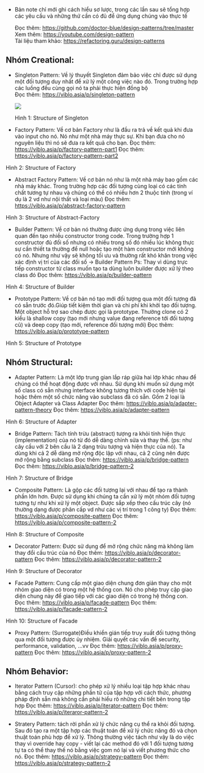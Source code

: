 * Bản note chỉ mới ghi cách hiểu sơ lược, trong các lần sau sẽ tổng hợp các yêu cầu và những thứ cần có đủ để ứng dụng chúng vào thực tế

  Đọc thêm: https://github.com/doctor-blue/design-patterns/tree/master  
  Xem thêm: https://youtube.com/design-pattern  
  Tài liệu tham khảo: https://refactoring.guru/design-patterns

## Nhóm Creational:
-	Singleton Pattern: Về lý thuyết Singleton đảm bảo việc chỉ được sử dụng một đối tượng duy nhất để xử lý một công việc nào đó. Trong trường hợp các luồng đều cùng gọi nó ta phải thực hiện đồng bộ  
  Đọc thêm: https://viblo.asia/p/singleton-pattern
 	<p>
    <img src="http://some_place.com/image.png](https://github.com/kien091/design-pattern/blob/master/Image/singleton.png?raw=true" />
    <p>Hình 1: Structure of Singleton</p>
  </p>

-	Factory Pattern: Về cơ bản Factory như là đầu ra trả về kết quả khi đưa vào input cho nó. Nó như một nhà máy thực sự. Khi bạn đưa cho nó nguyên liệu thì nó sẽ đưa ra kết quả cho bạn.
Đọc thêm: https://viblo.asia/p/factory-pattern-part1
Đọc thêm: https://viblo.asia/p/factory-pattern-part2
 
Hình 2: Structure of Factory

-	Abstract Factory Pattern: Về cơ bản nó như là một nhà máy bao gồm các nhà máy khác. Trong trường hợp các đối tượng cùng loại có các tính chất tương tự nhau và chúng có thể có nhiều hơn 2 thuộc tính (trong ví dụ là 2 vd như nội thất và loại màu)
Đọc thêm: https://viblo.asia/p/abstract-factory-pattern
 
Hình 3: Structure of Abstract-Factory

-	Builder Pattern: Về cơ bản nó thường được ứng dụng trong việc liên quan đến tạo nhiều constructor trong code. Trong trường hợp 1 constructor đủ đối số nhưng có nhiều trong số đó nhiều lúc không thực sự cần thiết ta thường để null hoặc tạo một hàm constructor mới không có nó. Nhưng như vậy sẽ không tối ưu và thường rất khó khăn trong việc xác định vị trí của các đối số → Builder Pattern
Ps: Thay vì dùng trực tiếp constructor từ class muốn tạo ta dùng luôn builder được xử lý theo class đó
Đọc thêm: https://viblo.asia/p/builder-pattern
 
Hình 4: Structure of Builder

-	Prototype Pattern: Về cơ bản nó tạo mới đối tượng qua một đối tượng đã có sẵn trước đó.Giúp tiết kiệm thời gian và chi phí khi khởi tạo đối tượng. Một object hỗ trợ sao chép được gọi là prototype. Thường clone có 2 kiểu là shallow copy (tạo mới nhưng value đang reference tới đối tượng cũ) và deep copy (tạo mới, reference đối tượng mới)
Đọc thêm: https://viblo.asia/p/prototype-pattern
 
Hình 5: Structure of Prototype 
## Nhóm Structural:
-	Adapter Pattern: Là một lớp trung gian lắp ráp giữa hai lớp khác nhau để chúng có thể hoạt động được với nhau. Sử dụng khi muốn sử dụng một số class có sẵn nhưng interface không tương thích với code hiện tại hoặc thêm một số chức năng vào subclass đã có sẵn. Gồm 2 loại là Object Adapter và Class Adapter
Đọc thêm: https://viblo.asia/p/adapter-pattern-theory
Đọc thêm: https://viblo.asia/p/adapter-pattern
 
Hình 6: Structure of Adapter

-	Bridge Pattern: Tách tính trừu (abstract) tượng ra khỏi tính hiện thực (implementation) của nó từ đó dễ dàng chỉnh sửa và thay thế. (ps: như cây cầu với 2 bên cầu là 2 dạng trừu tượng và hiện thực của nó). Ta dùng khi cả 2 dễ dàng mở rộng độc lập với nhau, cả 2 cũng nên được mở rộng bằng subclass
Đọc thêm: https://viblo.asia/p/bridge-pattern
Đọc thêm: https://viblo.asia/p/bridge-pattern-2
 
Hình 7: Structure of Bridge

-	Composite Pattern: Là gộp các đối tượng lại với nhau để tạo ra thành phần lớn hơn. Được sử dụng khi chúng ta cần xử lý một nhóm đối tượng tương tự như khi xử lý một object. Được sắp xếp theo cấu trúc cây (nó thường dạng được phân cấp vd như các vị trí trong 1 công ty)
Đọc thêm: https://viblo.asia/p/composite-pattern
Đọc thêm: https://viblo.asia/p/composite-pattern-2
 
Hình 8: Structure of Composite

-	Decorator Pattern: Được sử dụng để mở rộng chức năng mà không làm thay đổi cấu trúc của nó
Đọc thêm: https://viblo.asia/p/decorator-pattern
Đọc thêm: https://viblo.asia/p/decorator-pattern-2
 
Hình 9: Structure of Decorator

-	Facade Pattern: Cung cấp một giao diện chung đơn giản thay cho một nhóm giao diện có trong một hệ thống con. Nó cho phép truy cập giao diện chung này để giao tiếp với các giao diện có trong hệ thống con.
Đọc thêm: https://viblo.asia/p/facade-pattern
Đọc thêm: https://viblo.asia/p/facade-pattern-2

 
Hình 10: Structure of Facade

-	Proxy Pattern: (Surrogate)Điều khiển gián tiếp truy xuất đối tượng thông qua một đối tượng được ủy nhiệm. Giải quyết các vấn đề security, performance, validation, …vv
Đọc thêm: https://viblo.asia/p/proxy-pattern
Đọc thêm: https://viblo.asia/p/proxy-pattern-2

## Nhóm Behavior:
-	Iterator Pattern (Cursor): cho phép xử lý nhiều loại tập hợp khác nhau bằng cách truy cập những phần tử của tập hợp với cách thức, phương pháp định sẵn mà không cần phải hiểu rõ những chi tiết bên trong tập hợp 
Đọc thêm: https://viblo.asia/p/iterator-pattern
Đọc thêm: https://viblo.asia/p/iteraror-pattern-2

-	Stratery Pattern: tách rời phần xử lý chức năng cụ thể ra khỏi đối tượng. Sau đó tạo ra một tập hợp các thuật toán để xử lý chức năng đó và chọn thuật toán phù hợp để xử lý. Thông thường việc tách như vậy là do việc thay vì override hay copy - viết lại các method đó với 1 đối tượng tương tự ta có thể thay thế nó bằng việc gom nó lại và viết phương thức cho nó.
Đọc thêm: https://viblo.asia/p/strategy-pattern
Đọc thêm: https://viblo.asia/p/strategy-pattern-2

 
